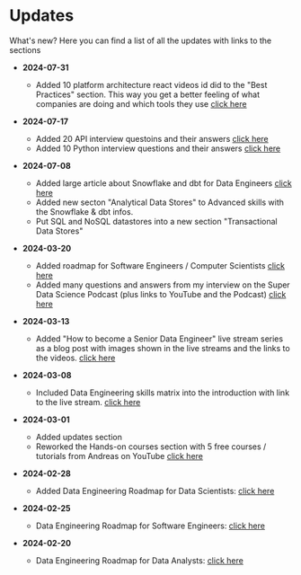 Updates
============

What's new? Here you can find a list of all the updates with links to the sections
- **2024-07-31**
  - Added 10 platform architecture react videos id did to the "Best Practices" section. This way you get a better feeling of what companies are doing and which tools they use [click here](06-BestPracticesCloud#best-practices)

- **2024-07-17**
  - Added 20 API interview questoins and their answers [click here](08-InterviewQuestions.md#apis)
  - Added 10 Python interview questions and their answers [click here](03-AdvancedSkills.md#python)

- **2024-07-08**
  - Added large article about Snowflake and dbt for Data Engineers [click here](03-AdvancedSkills.md#analytical-data-stores)
  - Added new secton "Analytical Data Stores" to Advanced skills with the Snowflake & dbt infos.
  - Put SQL and NoSQL datastores into a new section "Transactional Data Stores"

- **2024-03-20**
  - Added roadmap for Software Engineers / Computer Scientists [click here](01-Introduction.md#roadmap-for-software-engineers)
  - Added many questions and answers from my interview on the Super Data Science Podcast (plus links to YouTube and the Podcast) [click here](01-Introduction.md#Interview-with-Andreas-on-the-Super-Data-Science-Podcast)


- **2024-03-13**
  - Added "How to become a Senior Data Engineer" live stream series as a blog post with images shown in the live streams and the links to the videos. [click here](01-Introduction.md#how-to-become-a-senior-data-engineer)


- **2024-03-08**
  - Included Data Engineering skills matrix into the introduction with link to the live stream. [click here](01-Introduction.md#data-engineers-skills-matrix)


- **2024-03-01**
  - Added updates section
  - Reworked the Hands-on courses section with 5 free courses / tutorials from Andreas on YouTube [click here](04-HandsOnCourse.md)


- **2024-02-28**
  - Added Data Engineering Roadmap for Data Scientists: [click here](01-Introduction.md#roadmap-for-data-scientists)


- **2024-02-25**
  - Data Engineering Roadmap for Software Engineers: [click here](01-Introduction.md#roadmap-for-software-engineers)


- **2024-02-20**
  - Data Engineering Roadmap for Data Analysts: [click here](01-Introduction.md#roadmap-for-data-analysts)



<!---
| Date | Topic | Link
|------------------|
| 2024-02-28 | Added updates section - sdfs | [click here](sections/01-Introduction.md#roadmap-for-data-scientists)
| 2024-02-28 | Data Engineering Roadmap for Data Scientists | [click here](sections/01-Introduction.md#roadmap-for-data-scientists)
| 2024-02-25 | Data Engineering Roadmap for Software Engineers | [click here](sections/01-Introduction.md#roadmap-for-software-engineers)
| 2024-02-20 | Data Engineering Roadmap for Data Analysts | [click here](sections/01-Introduction.md#roadmap-for-data-analysts)
--->
